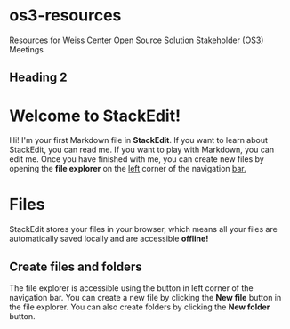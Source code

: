 # os3-resources
Resources for Weiss Center Open Source Solution Stakeholder (OS3) Meetings

## Heading 2
# Welcome to StackEdit!

Hi! I'm your first Markdown file in **StackEdit**. If you want to learn about StackEdit, you can read me. If you want to play with Markdown, you can edit me. Once you have finished with me, you can create new files by opening the **file explorer** on the [left](google.com) corner of the navigation [bar.](https://github.com/WeissCenter/os3-resources/raw/main/Weiss%20Center%20Glossary%20Version%201.0.docx)


# Files

StackEdit stores your files in your browser, which means all your files are automatically saved locally and are accessible **offline!**

## Create files and folders

The file explorer is accessible using the button in left corner of the navigation bar. You can create a new file by clicking the **New file** button in the file explorer. You can also create folders by clicking the **New folder** button.
